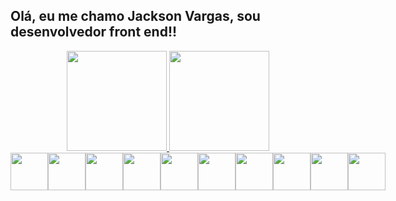 ## Olá, eu me chamo Jackson Vargas, sou desenvolvedor front end!!
<div align="center">
  <a href="https://github.com/jacksonVargas">
  <img height="160em" src="https://github-readme-stats.vercel.app/api?username=jacksonVargas&show_icons=true&theme=dracula&include_all_commits=true&count_private=true"/>
  <img height="160em" src="https://github-readme-stats.vercel.app/api/top-langs/?username=jacksonVargas&layout=compact&langs_count=7&theme=dracula"/>
</div>
<div style="display: flex"><br>
   <img align="center" height="60" width="60" src="https://cdn.jsdelivr.net/gh/devicons/devicon/icons/javascript/javascript-original.svg" />
   <img align="center" height="60" width="60" src="https://cdn.jsdelivr.net/gh/devicons/devicon/icons/typescript/typescript-original.svg" />
   <img align="center" height="60" width="60" src="https://cdn.jsdelivr.net/gh/devicons/devicon/icons/csharp/csharp-original.svg" />
   <img align="center" height="60" width="60" src="https://cdn.jsdelivr.net/gh/devicons/devicon/icons/php/php-original.svg" />
   <img align="center" height="60" width="60" src="https://cdn.jsdelivr.net/gh/devicons/devicon/icons/nextjs/nextjs-original.svg" />
   <img align="center" height="60" width="60" src="https://cdn.jsdelivr.net/gh/devicons/devicon/icons/flutter/flutter-original.svg" />
   <img align="center" height="60" width="60" src="https://cdn.jsdelivr.net/gh/devicons/devicon/icons/mysql/mysql-original.svg" />
   <img align="center" height="60" width="60" src="https://cdn.jsdelivr.net/gh/devicons/devicon/icons/sass/sass-original.svg" />        
   <img align="center" width="60" height="60" src="https://cdn.jsdelivr.net/gh/devicons/devicon/icons/html5/html5-original.svg" />
   <img align="center" height="60" width="60" src="https://cdn.jsdelivr.net/gh/devicons/devicon/icons/css3/css3-original.svg" />
</div>
